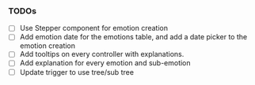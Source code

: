 ### TODOs
- [ ] Use Stepper component for emotion creation
- [ ] Add emotion date for the emotions table, and add a date picker to the emotion creation 
- [ ] Add tooltips on every controller with explanations. 
- [ ] Add explanation for every emotion and sub-emotion
- [ ] Update trigger to use tree/sub tree